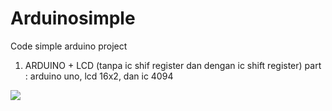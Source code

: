 # Arduinosimple
Code simple arduino project

1. ARDUINO + LCD (tanpa ic shif register dan dengan ic shift register)
part :
arduino uno, lcd 16x2, dan ic 4094

<img src="image/" width="" height="">


